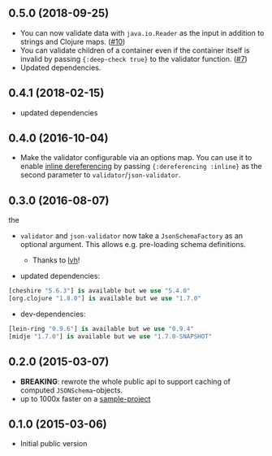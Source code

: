 ## 0.5.0 (2018-09-25)

- You can now validate data with `java.io.Reader` as the input in addition to strings and Clojure maps. ([#10](https://github.com/metosin/scjsv/pull/10))
- You can validate children of a container even if the container itself is invalid by passing `{:deep-check true}` to the validator function. ([#7](https://github.com/metosin/scjsv/pull/7))
- Updated dependencies.

## 0.4.1 (2018-02-15)

- updated dependencies

## 0.4.0 (2016-10-04)

- Make the validator configurable via an options map. You can use it to enable [inline dereferencing][inline-deref] by passing `{:dereferencing :inline}` as the second parameter to `validator`/`json-validator`.

[inline-deref]: (http://json-schema.org/latest/json-schema-core.html#anchor30).

## 0.3.0 (2016-08-07)
the
- `validator` and `json-validator` now take a `JsonSchemaFactory` as an optional argument. This allows e.g. pre-loading schema definitions.
   - Thanks to [lvh](https://github.com/lvh)!

- updated dependencies:

```clojure
[cheshire "5.6.3"] is available but we use "5.4.0"
[org.clojure "1.8.0"] is available but we use "1.7.0"
```

- dev-dependencies:

```clojure
[lein-ring "0.9.6"] is available but we use "0.9.4"
[midje "1.7.0"] is available but we use "1.7.0-SNAPSHOT"
```

## 0.2.0 (2015-03-07)

- **BREAKING**: rewrote the whole public api to support caching of computed `JSONSchema`-objects.
- up to 1000x faster on a [sample-project](https://github.com/metosin/ring-swagger/blob/master/test/ring/swagger/validator.clj)

## 0.1.0 (2015-03-06)

- Initial public version
